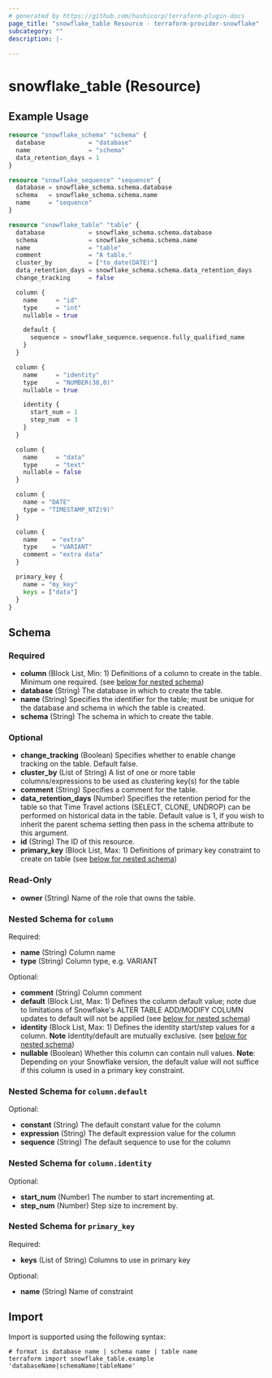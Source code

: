 ```yaml
---
# generated by https://github.com/hashicorp/terraform-plugin-docs
page_title: "snowflake_table Resource - terraform-provider-snowflake"
subcategory: ""
description: |-
  
---
```


# snowflake_table (Resource)



## Example Usage

```terraform
resource "snowflake_schema" "schema" {
  database            = "database"
  name                = "schema"
  data_retention_days = 1
}

resource "snowflake_sequence" "sequence" {
  database = snowflake_schema.schema.database
  schema   = snowflake_schema.schema.name
  name     = "sequence"
}

resource "snowflake_table" "table" {
  database            = snowflake_schema.schema.database
  schema              = snowflake_schema.schema.name
  name                = "table"
  comment             = "A table."
  cluster_by          = ["to_date(DATE)"]
  data_retention_days = snowflake_schema.schema.data_retention_days
  change_tracking     = false

  column {
    name     = "id"
    type     = "int"
    nullable = true

    default {
      sequence = snowflake_sequence.sequence.fully_qualified_name
    }
  }

  column {
    name     = "identity"
    type     = "NUMBER(38,0)"
    nullable = true

    identity {
      start_num = 1
      step_num  = 3
    }
  }

  column {
    name     = "data"
    type     = "text"
    nullable = false
  }

  column {
    name = "DATE"
    type = "TIMESTAMP_NTZ(9)"
  }

  column {
    name    = "extra"
    type    = "VARIANT"
    comment = "extra data"
  }

  primary_key {
    name = "my_key"
    keys = ["data"]
  }
}
```

<!-- schema generated by tfplugindocs -->
## Schema

### Required

- **column** (Block List, Min: 1) Definitions of a column to create in the table. Minimum one required. (see [below for nested schema](#nestedblock--column))
- **database** (String) The database in which to create the table.
- **name** (String) Specifies the identifier for the table; must be unique for the database and schema in which the table is created.
- **schema** (String) The schema in which to create the table.

### Optional

- **change_tracking** (Boolean) Specifies whether to enable change tracking on the table. Default false.
- **cluster_by** (List of String) A list of one or more table columns/expressions to be used as clustering key(s) for the table
- **comment** (String) Specifies a comment for the table.
- **data_retention_days** (Number) Specifies the retention period for the table so that Time Travel actions (SELECT, CLONE, UNDROP) can be performed on historical data in the table. Default value is 1, if you wish to inherit the parent schema setting then pass in the schema attribute to this argument.
- **id** (String) The ID of this resource.
- **primary_key** (Block List, Max: 1) Definitions of primary key constraint to create on table (see [below for nested schema](#nestedblock--primary_key))

### Read-Only

- **owner** (String) Name of the role that owns the table.

<a id="nestedblock--column"></a>
### Nested Schema for `column`

Required:

- **name** (String) Column name
- **type** (String) Column type, e.g. VARIANT

Optional:

- **comment** (String) Column comment
- **default** (Block List, Max: 1) Defines the column default value; note due to limitations of Snowflake's ALTER TABLE ADD/MODIFY COLUMN updates to default will not be applied (see [below for nested schema](#nestedblock--column--default))
- **identity** (Block List, Max: 1) Defines the identity start/step values for a column. **Note** Identity/default are mutually exclusive. (see [below for nested schema](#nestedblock--column--identity))
- **nullable** (Boolean) Whether this column can contain null values. **Note**: Depending on your Snowflake version, the default value will not suffice if this column is used in a primary key constraint.

<a id="nestedblock--column--default"></a>
### Nested Schema for `column.default`

Optional:

- **constant** (String) The default constant value for the column
- **expression** (String) The default expression value for the column
- **sequence** (String) The default sequence to use for the column


<a id="nestedblock--column--identity"></a>
### Nested Schema for `column.identity`

Optional:

- **start_num** (Number) The number to start incrementing at.
- **step_num** (Number) Step size to increment by.



<a id="nestedblock--primary_key"></a>
### Nested Schema for `primary_key`

Required:

- **keys** (List of String) Columns to use in primary key

Optional:

- **name** (String) Name of constraint

## Import

Import is supported using the following syntax:

```shell
# format is database name | schema name | table name
terraform import snowflake_table.example 'databaseName|schemaName|tableName'
```
